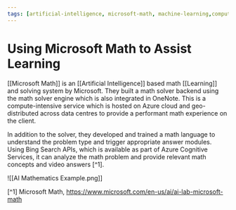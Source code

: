 ```yaml
---
tags: [artificial-intelligence, microsoft-math, machine-learning,computer-vision,mathematical-learning]
---
```


# Using Microsoft Math to Assist Learning

[[Microsoft Math]] is an [[Artificial Intelligence]] based math [[Learning]] and solving system by Microsoft. They built a math solver backend using the math solver engine which is also integrated in OneNote. This is a compute-intensive service which is hosted on Azure cloud and geo-distributed across data centres to provide a performant math experience on the client.

In addition to the solver, they developed and trained a math language to understand the problem type and trigger appropriate answer modules. Using Bing Search APIs, which is available as part of Azure Cognitive Services, it can analyze the math problem and provide relevant math concepts and video answers [^1].

![[AI Mathematics Example.png]]




[^1] Microsoft Math, https://www.microsoft.com/en-us/ai/ai-lab-microsoft-math 

